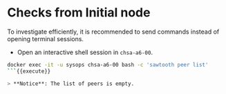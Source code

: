 # Checks from Initial node

To investigate efficiently, it is recommended to send commands instead of opening terminal sessions.

* Open an interactive shell session in `chsa-a6-00`.

```bash
docker exec -it -u sysops chsa-a6-00 bash -c 'sawtooth peer list'
```{{execute}}

> **Notice**: The list of peers is empty.